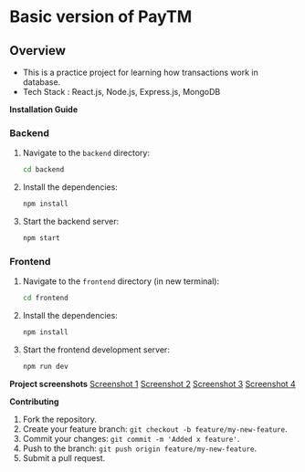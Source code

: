 # Basic  version of PayTM

## Overview
- This is a practice project for learning how transactions work in database.
- Tech Stack : React.js, Node.js, Express.js, MongoDB

**Installation Guide**

### Backend

1. Navigate to the `backend` directory:
    ```bash
    cd backend
    ```

2. Install the dependencies:
    ```bash
    npm install
    ```

3. Start the backend server:
    ```bash
    npm start
    ```

### Frontend

1. Navigate to the `frontend` directory (in new terminal):
    ```bash
    cd frontend
    ```

2. Install the dependencies:
    ```bash
    npm install
    ```

3. Start the frontend development server:
    ```bash
    npm run dev
    ```

**Project screenshots**
[Screenshot 1](Screenshots/dashboard.JPG)
[Screenshot 2](Screenshots/signin.JPG)
[Screenshot 3](Screenshots/signup.JPG)
[Screenshot 4](Screenshots/sendMoney.JPG)



**Contributing**

1. Fork the repository.
2. Create your feature branch: `git checkout -b feature/my-new-feature`.
3. Commit your changes: `git commit -m 'Added x feature'`.
4. Push to the branch: `git push origin feature/my-new-feature`.
5. Submit a pull request.
